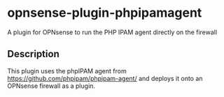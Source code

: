 # opnsense-plugin-phpipamagent
A plugin for OPNsense to run the PHP IPAM agent directly on the firewall

## Description
This plugin uses the phpIPAM agent from https://github.com/phpipam/phpipam-agent/ and deploys it onto an OPNsense firewall as a plugin.
